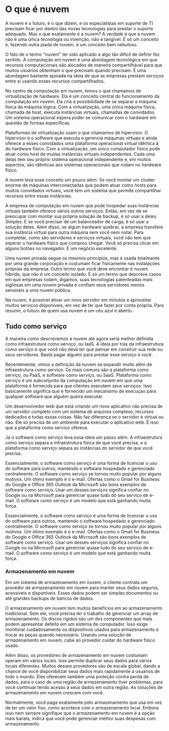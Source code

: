 # O que é nuvem

A nuvem é o futuro, é o que dizem, e os especialistas em suporte de TI precisam ficar por dentro das novas tecnologias para prestar o suporte adequado. Mas o que exatamente é a nuvem? A verdade é que a nuvem não é uma única tecnologia ou invenção, não é tangível. É só um conceito e, fazendo outra piada de nuvem, é um conceito bem nebuloso.

O fato de o termo "nuvem" ter sido aplicado a algo tão difícil de definir fez sentido. A computação em nuvem é uma abordagem tecnológica em que recursos computacionais são alocados de maneira compartilhável para que muitos usuários obtenham o que precisam quando precisam. É uma abordagem bastante apoiada na ideia de que as empresas prestam serviços entre si usando esses recursos compartilhados.

No centro da computação em nuvem, temos o que chamamos de virtualização de hardware. Ela é um conceito central do funcionamento da computação em nuvem. Ela cria a possibilidade de se separar a máquina física da máquina lógica. Com a virtualização, uma única máquina física, chamada de host, executa instâncias virtuais, chamadas de convidados. Um sistema operacional espera poder se comunicar com o hardware em questão de formas específicas.

Plataformas de virtualização usam o que chamamos de hipervisor. O hipervisor é o software que executa e gerencia máquinas virtuais e ainda oferece a esses convidados uma plataforma operacional virtual idêntica à do hardware físico. Com a virtualização, um único computador físico pode atuar como host de muitas instâncias virtuais independentes. Cada uma delas tem seu próprio sistema operacional independente e, em muitos aspectos, são idênticas aos sistemas operacionais que rodam no hardware físico.

A nuvem leva esse conceito um pouco além. Se você montar um cluster enorme de máquinas interconectadas que podem atuar como hosts para muitos convidados virtuais, você tem um sistema que permite compartilhar recursos entre essas instâncias.

A empresa de computação em nuvem que pode hospedar suas instâncias virtuais também oferece vários outros serviços. Então, em vez de se preocupar com montar sua própria solução de backup, é só usar a deles. Simples. E se você precisar de um balanceador de carga, é só usar a solução deles. Além disso, se algum hardware quebrar, a empresa transfere sua instância virtual para outra máquina sem você nem notar. Para completar, como são servidores e serviços virtuais, você não tem que esperar o hardware físico que comprou chegar. Você só precisa clicar em alguns botões no navegador. É um negócio excelente.

Uma nuvem privada segue os mesmos princípios, mas é usada totalmente por uma grande corporação e costumam ficar fisicamente nas instalações próprias da empresa. Outro termo que você deve encontrar é nuvem híbrida, que não é um conceito isolado. É só um termo que descreve casos em que empresas rodam, digamos, suas tecnologias patenteadas mais sigilosas em uma nuvem privada e confiam seus servidores menos sensíveis a uma nuvem pública.

Na nuvem, é possível ativar um novo servidor em minutos e aproveitar muitos serviços disponíveis, em vez de ter que fazer por conta própria. Para resumir, o futuro de quem usa nuvem é um céu azul e aberto.

## Tudo como serviço

A maneira como descrevemos a nuvem até agora seria melhor definida como infraestrutura como serviço, ou IaaS. A ideia por trás da infraestrutura como serviço é que você não deve ter que pensar em construir sua rede ou seus servidores. Basta pagar alguém para prestar esse serviço a você.

Recentemente, vimos a definição da nuvem se expandir muito além de infraestrutura como serviço. Os mais comuns são a plataforma como serviço, ou PaaS, e software como serviço, ou SaaS. Plataforma como serviço é um subconjunto da computação em nuvem em que uma plataforma é fornecida para que clientes executem seus serviços. Isso basicamente significa que é fornecido um mecanismo de execução para qualquer software que alguém queira executar.

Um desenvolvedor web que está criando um novo aplicativo não precisa de um servidor completo com um sistema de arquivos complexo, recursos dedicados e todas essas coisas. Não faz diferença se o servidor é virtual ou não. Ele só precisa de um ambiente para executar o aplicativo web. É isso que a plataforma como serviço oferece.

Já o software como serviço leva essa ideia um passo além. A infraestrutura como serviço separa a infraestrutura física de que você precisa, e a plataforma como serviço separa as instâncias do servidor de que você precisa.

Essencialmente, o software como serviço é uma forma de licenciar o uso do software para outros, mantendo o software hospedado e gerenciado centralmente. O software como serviço se tornou muito popular por alguns motivos. Um ótimo exemplo é o e-mail. Ofertas como o Gmail for Business do Google e Office 365 Outlook da Microsoft são bons exemplos de software como serviço. Usar um desses serviços significa confiar no Google ou na Microsoft para gerenciar quase tudo do seu serviço de e-mail. O software como serviço é um modelo que está ganhando muita força.

Essencialmente, o software como serviço é uma forma de licenciar o uso do software para outros, mantendo o software hospedado e gerenciado centralmente. O software como serviço se tornou muito popular por alguns motivos. Um ótimo exemplo é o e-mail. Ofertas como o Gmail for Business do Google e Office 365 Outlook da Microsoft são bons exemplos de software como serviço. Usar um desses serviços significa confiar no Google ou na Microsoft para gerenciar quase tudo do seu serviço de e-mail. O software como serviço é um modelo que está ganhando muita força.

### Armazenamento em nuvem

Em um sistema de armazenamento em nuvem, o cliente contrata um provedor de armazenamento em nuvem para manter seus dados seguros, acessíveis e disponíveis. Esses dados podem ser simples documentos ou até grandes backups de bancos de dados.

O armazenamento em nuvem tem muitos benefícios em ao armazenamento tradicional. Sem ele, você precisa ter o trabalho de gerenciar um array de armazenamento. Os discos rígidos são um dos componentes que mais podem apresentar defeito em um sistema de computador. Isso exige monitorar cuidadosamente os dispositivos usados para armazenamento e trocar as peças quando necessário. Usando uma solução de armazenamento em nuvem, cabe ao provedor cuidar do hardware físico usado.

Além disso, os provedores de armazenamento em nuvem costumam operam em vários locais. Isso permite duplicar seus dados para vários locais diferentes. Muitos desses provedores são de escala global, dando a chance de você disponibilizar seus dados mais rapidamente a usuários de todo o mundo. Eles oferecem também uma proteção contra perda de dados, para o caso de uma região de armazenamento tiver problemas, para você continuar tendo acesso a seus dados em outra região. As soluções de armazenamento em nuvem crescem com você.

Normalmente, você paga exatamente pelo armazenamento que usa em vez de ter um valor fixo, como acontece com o armazenamento local. Embora isso nem sempre signifique que o armazenamento em nuvem é a opção mais barata, indica que você pode gerenciar melhor suas despesas com armazenamento.
